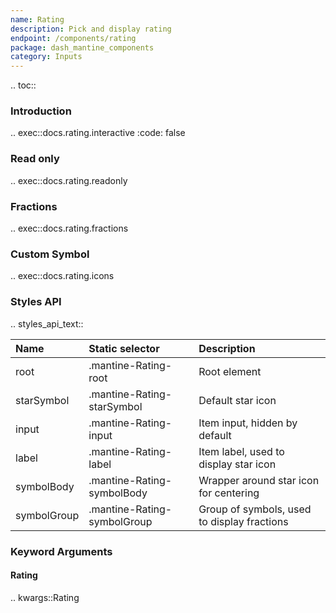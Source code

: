 ```yaml
---
name: Rating
description: Pick and display rating
endpoint: /components/rating
package: dash_mantine_components
category: Inputs
---
```


.. toc::

### Introduction

.. exec::docs.rating.interactive
    :code: false

### Read only

.. exec::docs.rating.readonly

### Fractions

.. exec::docs.rating.fractions

### Custom Symbol

.. exec::docs.rating.icons

### Styles API

.. styles_api_text::

| Name        | Static selector             | Description                                 |
|:------------|:----------------------------|:--------------------------------------------|
| root        | .mantine-Rating-root        | Root element                                |
| starSymbol  | .mantine-Rating-starSymbol  | Default star icon                           |
| input       | .mantine-Rating-input       | Item input, hidden by default               |
| label       | .mantine-Rating-label       | Item label, used to display star icon       |
| symbolBody  | .mantine-Rating-symbolBody  | Wrapper around star icon for centering      |
| symbolGroup | .mantine-Rating-symbolGroup | Group of symbols, used to display fractions |

### Keyword Arguments

#### Rating

.. kwargs::Rating
